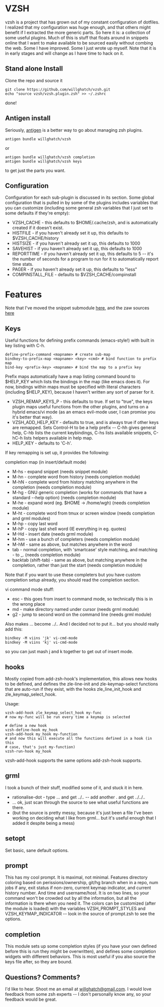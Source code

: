 VZSH
====

vzsh is a project that has grown out of my constant configuration of dotfiles.  I realized that my configuration was huge enough, and that others might benefit if I extracted the more generic parts.  So here it is:  a collection of some useful plugins.  Much of this is stuff that floats around in snippets online that I want to make available to be sourced easily without combing the web.  Some I have improved.  Some I just wrote up myself.  Note that it is in early stages and will change as I have time to hack on it.

Stand alone Install
-------------------

Clone the repo and source it

    git clone https://github.com/willghatch/vzsh.git
    echo "source vzsh/vzsh.plugin.zsh" >> ~/.zshrc

done!

Antigen install
---------------

Seriously, [antigen](https://github.com/zsh-users/antigen) is a better way to go about managing zsh plugins.

    antigen bundle willghatch/vzsh

or

    antigen bundle willghatch/vzsh completion
    antigen bundle willghatch/vzsh keys

to get just the parts you want.

Configuration
-------------

Configuration for each sub-plugin is discussed in its section.  Some global configuration that is pulled in by some of the plugins includes variables that you can customize (including some general zsh variables that I just set to some defaults if they're empty):

- VZSH_CACHE - this defaults to $HOME/.cache/zsh, and is automatically created if it doesn't exist.
- HISTFILE - if you haven't already set it up, this defaults to $VZSH_CACHE/history
- HISTSIZE - if you haven't already set it up, this defaults to 1000
- SAVEHIST - if you haven't already set it up, this defaults to 1000
- REPORTTIME - if you haven't already set it up, this defaults to 5 -- it's the number of seconds for a program to run for it to automatically report time stats.
- PAGER - if you haven't already set it up, this defaults to "less"
- COMPINSTALL_FILE - defaults to $VZSH_CACHE/compinstall

Features
========

Note that I've moved the snippet submodule [here](https://github.com/willghatch/zsh-snippets), and the zaw sources [here](https://github.com/willghatch/zsh-zaw-extras)

Keys
----

Useful functions for defining prefix commands (emacs-style!) with built in key listing with C-h.

    define-prefix-command <mapname> # create sub-map
    bindkey-to-prefix-map <mapname> <key> <cmd> # bind function to prefix map
    bind-key <prefix-key> <mapname> # bind the map to a prefix key

Prefix maps automatically have a map listing command bound to $HELP_KEY which lists the bindings in the map (like emacs does it).
For now, bindings within maps must be specified with literal characters (including $HELP_KEY), because I haven't written any sort of parser for it.

- VZSH_REMAP_KEYS_P - this defaults to true.  If set to "true", the keys plugin maps useful functions from the other plugins, and turns on a hybrid emacs/vi mode (as an emacs evil-mode user, I can promise you it's better that way).
- VZSH_ADD_HELP_KEY - defaults to true, and is always true if other keys are remapped.  Sets Control-H to be a help prefix -- C-hh gives general help, C-hb lists the current keybindings, C-hs lists available snippets, C-hC-h lists helpers available in help map.
- HELP_KEY - defaults to 'C-h'.

If key remapping is set up, it provides the following:

completion map (in insert/default mode)

- M-hs - expand snippet (needs snippet module)
- M-hn - complete word from history (needs completion module)
- M-hN - complete word from history matching anywhere in the completion (needs completion module)
- M-hg - GNU generic completion (works for commands that have a standard --help option) (needs completion module)
- M-he - expand word (eg. $HOME -> /home/wgh) (needs completion module)
- M-ht - complete word from tmux or screen window (needs completion and grml modules)
- M-hp - copy last word
- M-hP - copy last shell word (IE everything in eg. quotes)
- M-Hd - insert date (needs grml module)
- M-hm - use a bunch of completers (needs completion module)
- M-hM - same as above, but matches anywhere in the word
- tab - normal completion, with 'smartcase' style matching, and matching - to _. (needs completion module)
- backtab (shift-tab) - same as above, but matching anywhere in the completion, rather than just the start (needs completion module)

Note that if you want to use these completers but you have custom completion setup already, you should read the completion section.

vi command mode stuff:
- esc - this goes from insert to command mode, so technically this is in the wrong place
- md - make directory named under cursor (needs grml module)
- g2 - jump to second word on the command line (needs grml module)

Also makes ... become ../..
And I decided not to put it... but you should really add this:

    bindkey -M viins 'jk' vi-cmd-mode
    bindkey -M viins 'kj' vi-cmd-mode

so you can just mash j and k together to get out of insert mode.

hooks
-----

Mostly copied from add-zsh-hook's implementation, this allows new hooks to be defined, and defines the zle-line-init and zle-keymap-select functions that are auto-run if they exist, with the hooks zle_line_init_hook and zle_keymap_select_hook.

Usage:

    vzsh-add-hook zle_keymap_select_hook my-func
    # now my-func will be run every time a keymap is selected

    # define a new hook
    vzsh-define-hook my_hook
    vzsh-add-hook my_hook my-function
    # and now this will execute all the functions defined in a hook (in this
    # case, that's just my-function)
    vzsh-run-hook my_hook

vzsh-add-hook supports the same options add-zsh-hook supports.

grml
----

I took a bunch of their stuff, modified some of it, and stuck it in here.

- rationalise-dot - type ... and get ../.. -- add another . and get ../../..
- ... ok, just scan through the source to see what useful functions are there.
- (but the source is pretty messy, because it's just been a file I've been working on deciding what I like from grml... but it's useful enough that I added it despite being a mess)

setopt
------

Set basic, sane default options.

prompt
------

This has my cool prompt.  It is maximal, not minimal.  Features directory coloring based on perissions/ownership, git/hg branch when in a repo, num jobs if any, exit status if non-zero, current keymap indicator, and current history number.  And time and username/host.  It is on two lines, so your command won't be crowded out by all the information, but all the information is there when you need it.  The colors can be customized (after the module is loaded) with the variables VZSH_PROMPT_STYLES and VZSH_KEYMAP_INDICATOR -- look in the source of prompt.zsh to see the options.

completion
----------

This module sets up some completion styles (if you have your own defined before this is run they might be overwritten), and defines some completion widgets with different behaviors.  This is most useful if you also source the keys file after, so they are bound.

Questions? Comments?
--------------------

I'd like to hear.  Shoot me an email at willghatch@gmail.com.  I would love feedback from some zsh experts -- I don't personally know any, so your feedback would be great.
